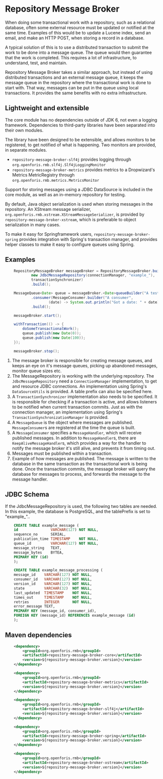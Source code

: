 Repository Message Broker
=========================
When doing some transactional work with a repository, such as a relational database,
often some external resource must be updated or notified at the same time.
Examples of this would be to update a Lucene index, send an email, and make an HTTP POST, when storing a record in a database.

A typical solution of this is to use a distributed transaction to submit the work to be done into a message queue.
The queue would then guarantee that the work is completed.
This requires a lot of infrastructure, to understand, test, and maintain.

Repository Message Broker takes a similar approach, but instead of using distributed transactions
and an external message queue, it keeps the message queue in the repository where the transactional work is done to
start with. That way, messages can be put in the queue using local transactions.
It provides the same benefits with no extra infrastructure.


Lightweight and extensible
--------------------------
The core module has no dependencies outside of JDK 6, not even a logging framework.
Dependencies to third-party libraries have been separated into their own modules.

The library have been designed to be extensible, and allows monitors to be registered,
to get notified of what is happening. Two monitors are provided, in separate modules.

* `repository-message-broker-slf4j` provides logging through `org.openforis.rmb.slf4j.Slf4jLoggingMonitor`
* `repository-message-broker-metrics` provides metrics to a Dropwizard's Metrics MetricRegistry through
  `org.openforis.rmb.metrics.MetricsMonitor`

Support for storing messages using a JDBC DataSource is included in the core module,
as well as an in-memory repository for testing.

By default, Java object serialization is used when storing messages in the repository.
An XStream message serializer, `org.openforis.rmb.xstream.XStreamMessageSerializer`,
is provided by `repository-message-broker-xstream`,
which is preferable to object serialization in many cases.

To make it easy for Springframework users, `repository-message-broker-spring` provides integration with
Spring's transaction manager, and provides helper classes to make it easy to configure queues using Spring.

Examples
--------
```java
    RepositoryMessageBroker messageBroker = RepositoryMessageBroker.builder(    // (1)
            new JdbcMessageRepository(connectionManager, "example_"),           // (2)
            transactionSynchronizer)                                            // (3)
            .build();

    MessageQueue<Date> queue = messageBroker.<Date>queueBuilder("A test queue") // (4)
            .consumer(MessageConsumer.builder("A consumer",
                    (date) -> System.out.println("Got a date: " + date)))       // (5)
            .build();

    messageBroker.start();

    withTransaction(() -> {                                                     // (6)
        doSomeTransactionalWork();
        queue.publish(new Date(0));                                             // (7)
        queue.publish(new Date(100));
    });

    messageBroker.stop();
```

1. The message broker is responsible for creating message queues, and keeps an eye on it's message queues,
picking up abandoned messages, monitor queue sizes etc.
2. The MessageRepository is working with the underlying repository.
The `JdbcMessageRepository` need a `ConnectionManager` implementation, to get and resource JDBC connections.
An implementation using Spring's `DataSourceUtils` is provided. A table prefix can also be specified here.
3. A `TransactionSynchronizer` implementation also needs to be specified. It is responsible for checking
if a transaction is active, and allows listeners to be notified when current transaction commits.
Just as with the connection manager, an implementation using Spring's `TransactionSynchronizationManager` is provided.
4. A `MessageQueue` is the object where messages are published. `MessageConsumer`s are registered at the time
the queue is built.
5. A `MessageConsumer` specifies a `MessageHandler`, which will receive published messages. In addition to
`MessageHandler`s, there are `KeepAliveMessageHandler`s, which provides a way for the handler to
notify the message broker it's still alive, and prevents it from timing out.
6. Messages must be published within a transaction.
7. Example of how messages are published. The message is written to the database in the same transaction
as the transactional work is being done. Once the transaction commits, the message broker will query
the database for messages to process, and forwards the message to the message handler.


JDBC Schema
-----------
If the JdbcMessageRepository is used, the following two tables are needed. In this example,
the database is PostgreSQL, and the tablePrefix is set to "example_"..

```sql
    CREATE TABLE example_message (
    id               VARCHAR(127) NOT NULL,
    sequence_no      SERIAL,
    publication_time TIMESTAMP    NOT NULL,
    queue_id         VARCHAR(127) NOT NULL,
    message_string   TEXT,
    message_bytes    BYTEA,
    PRIMARY KEY (id)
    );

    CREATE TABLE example_message_processing (
    message_id    VARCHAR(127) NOT NULL,
    consumer_id   VARCHAR(127) NOT NULL,
    version_id    VARCHAR(127) NOT NULL,
    state         VARCHAR(32)  NOT NULL,
    last_updated  TIMESTAMP    NOT NULL,
    times_out     TIMESTAMP    NOT NULL,
    retries       INTEGER      NOT NULL,
    error_message TEXT,
    PRIMARY KEY (message_id, consumer_id),
    FOREIGN KEY (message_id) REFERENCES example_message (id)
    );
```

Maven dependencies
------------------
```xml
    <dependency>
        <groupId>org.openforis.rmb</groupId>
        <artifactId>repository-message-broker-core</artifactId>
        <version>${repository-message-broker.version}</version>
    </dependency>

    <dependency>
        <groupId>org.openforis.rmb</groupId>
        <artifactId>repository-message-broker-metrics</artifactId>
        <version>${repository-message-broker.version}</version>
    </dependency>

    <dependency>
        <groupId>org.openforis.rmb</groupId>
        <artifactId>repository-message-broker-slf4j</artifactId>
        <version>${repository-message-broker.version}</version>
    </dependency>

    <dependency>
        <groupId>org.openforis.rmb</groupId>
        <artifactId>repository-message-broker-spring</artifactId>
        <version>${repository-message-broker.version}</version>
    </dependency>

    <dependency>
        <groupId>org.openforis.rmb</groupId>
        <artifactId>repository-message-broker-xstream</artifactId>
        <version>${repository-message-broker.version}</version>
    </dependency>
```